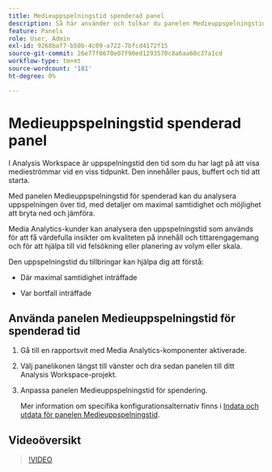 ```yaml
---
title: Medieuppspelningstid spenderad panel
description: Så här använder och tolkar du panelen Medieuppspelningstid för spenderad tid i Analysis Workspace.
feature: Panels
role: User, Admin
exl-id: 9268baf7-b50b-4c09-a722-7bfcd4172f15
source-git-commit: 26e77f0670e07f90ed1293570c8a6aa60c37a1cd
workflow-type: tm+mt
source-wordcount: '181'
ht-degree: 0%

---
```


# Medieuppspelningstid spenderad panel

I Analysis Workspace är uppspelningstid den tid som du har lagt på att visa medieströmmar vid en viss tidpunkt. Den innehåller paus, buffert och tid att starta.

Med panelen Medieuppspelningstid för spenderad kan du analysera uppspelningen över tid, med detaljer om maximal samtidighet och möjlighet att bryta ned och jämföra.

Media Analytics-kunder kan analysera den uppspelningstid som används för att få värdefulla insikter om kvaliteten på innehåll och tittarengagemang och för att hjälpa till vid felsökning eller planering av volym eller skala.

Den uppspelningstid du tillbringar kan hjälpa dig att förstå:

* Där maximal samtidighet inträffade

* Var bortfall inträffade

## Använda panelen Medieuppspelningstid för spenderad tid

1. Gå till en rapportsvit med Media Analytics-komponenter aktiverade.

1. Välj panelikonen längst till vänster och dra sedan panelen till ditt Analysis Workspace-projekt.

1. Anpassa panelen Medieuppspelningstid för spendering.

   Mer information om specifika konfigurationsalternativ finns i [Indata och utdata för panelen Medieuppspelningstid](/help/analyze/analysis-workspace/c-panels/media-playback-timespent/panel-inputs-outputs.md).

## Videoöversikt

>[!VIDEO](https://video.tv.adobe.com/v/338699)
